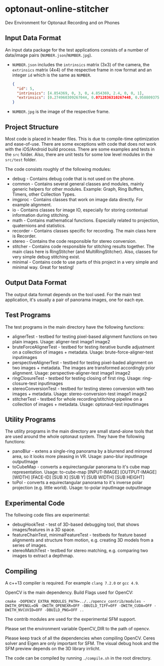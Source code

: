 # optonaut-online-stitcher
Dev Environment for Optonaut Recording and on Phones

## Input Data Format

An input data package for the test applications consists of a number of data/image pairs (`NUMBER.json`/`NUMBER.jpg`).

* `NUMBER.json` includes the `intrinsics` matrix (3x3) of the camera, the `extrinsics` matrix (4x4) of the respective frame in row format and an integer `id` which is the same as `NUMBER`.

  ```json
  {
    "id": 5,
    "intrinsics": [4.854369, 0, 3, 0, 4.854369, 2.4, 0, 0, 1],
    "extrinsics": [0.274960309267044, 0.0712836310267448, 0.958809375762939, 0, -0.152490735054016, 0.98785811662674, -0.0297131240367889, 0, -0.949285745620728, -0.138039633631706, 0.282491862773895, 0, 0, 0, 0, 1]
  }
  ```
  
* `NUMBER.jpg` is the image of the respective frame.

## Project Structure

Most code is placed in header files. This is due to compile-time optimization and ease-of-use. There are some exceptions with code that does not work with the iOS/Android build process. 
There are some examples and tests in the ```src``` folder. Also, there are unit tests for some low level modules in the ```src/test``` folder. 

The code consists roughly of the following modules: 
* debug - Contains debug code that is not used on the phone. 
* common - Contains several general classes and modules, mainly generic helpers for other modules. Example: Graph, Ring Buffers, Timers, other Collection Types. 
* imgproc - Contains classes that work on image data directly. For example alignment.  
* io - Contains classes for image IO, especially for storing contextual information during stitching. 
* math - Contains mathematical functions. Especially related to projection, quaternions and statistics. 
* recorder - Contains classes specific for recording. The main class here is Recorder. 
* stereo - Contains the code responsible for stereo conversion. 
* stitcher - Contains code responsible for stitching results together. The main class here is RingStitcher (and MultiRingStitcher). Also, classes for very simple debug stitching exist. 
* minimal - Contains code to use parts of this project in a very simple and minimal way. Great for testing!

## Output Data Format

The output data format depends on the tool used. For the main test application, it's usually a pair of panorama images, one for each eye. 

## Test Programs

The test programs in the main directory have the following functions:
* alignerTest - testbed for testing pixel-based alignment functions on two plain images. Usage: aligner-test image1 image2
* bruteForceAlignerTest - testbed for testing iterative bundle adjustment on a collection of images + metadata. Usage: brute-force-aligner-test inputimages
* perspectiveAlignerTest - testbed for testing pixel-baded alignment on two images + metadata. The images are transformed accordingly prior alignment. Usage: perspective-aligner-test image1 image2
* ringClosureTest - testbed for testing closing of first ring. Usage: ring-closure-test inputImages
* stereoConversionTest - testbed for testing stereo conversion with two images + metadata. Usage: stereo-conversion-test image1 image2
* stitcherTest - testbed for whole recording/stitching pipeline on a collection of images + metadata. Usage: optonaut-test inputImages

## Utility Programs

The utility programs in the main directory are small stand-alone tools that are used around the whole optonaut system. They have the following functions: 
* panoBlur - extens a single-ring panorama by a blurrend and mirrored area, so it looks more pleasing in VR. Usage: pano-blur inputImage outputImage
* toCubeMap - converts a equirectangular panorama to it's cube map representation. Usage: to-cube-map [INPUT-IMAGE] [OUTPUT-IMAGE] [WIDTH] [FACE-ID] [SUB X] [SUB Y] [SUB WIDTH] [SUB HEIGHT]
* toPol - converts a equirectangular panorama to it's inverse polar projection (e.g. little world). Usage: to-polar inputImage outputImage

## Experimental Code

The follwoing code files are experimental: 
* debugHookTest - test of 3D-based debugging tool, that shows images/features in a 3D space. 
* featureChainTest, minimalFeatureTest - testbeds for feature based alignments and structure from motion, e.g. creating 3D models from a series of images. 
* stereoMatchTest - testbed for stereo matching, e.g. comparing two images to extract a depthmap. 

## Compiling 

A c++13 compiler is required. For example ```clang 7.2.0``` or ```gcc 4.9```. 

OpenCV is the main dependency. Build Flags used for OpenCV:
```
cmake -DOPENCV_EXTRA_MODULES_PATH=../../opencv_contrib/modules -DWITH_OPENGL=ON -DWITH_OPENEXR=OFF -DBUILD_TIFF=OFF -DWITH_CUDA=OFF -DWITH_NVCUVID=OFF -DBUILD_PNG=OFF ..
```
The contrib modules are used for the experimental SFM support. 

Please set the environment variable OpenCV_DIR to the path of opencv. 

Please keep track of all the dependencies when compiling OpenCV. Ceres solver and Eigen are only important for SFM. 
The visual debug hook and the SFM preview depends on the 3D library irrlicht. 

The code can be compiled by running ```./compile.sh``` in the root directory. 
